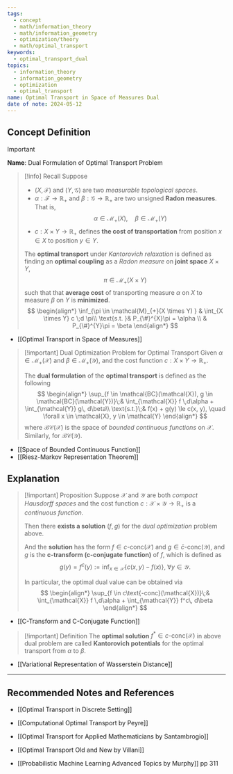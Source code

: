 ```yaml
---
tags:
  - concept
  - math/information_theory
  - math/information_geometry
  - optimization/theory
  - math/optimal_transport
keywords:
  - optimal_transport_dual
topics:
  - information_theory
  - information_geometry
  - optimization
  - optimal_transport
name: Optimal Transport in Space of Measures Dual
date of note: 2024-05-12
---
```


## Concept Definition

>[!important]
>**Name**: Dual Formulation of Optimal Transport Problem


>[!info] Recall
>Suppose 
>- $(X, \mathscr{F})$ and $(Y, \mathscr{G})$ are two *measurable topological spaces*. 
>- $\alpha: \mathscr{F} \to \mathbb{R}_{+}$ and $\beta: \mathscr{G} \to \mathbb{R}_{+}$ are two unsigned **Radon measures**. That is, 
>  $$
>  \alpha \in \mathcal{M}_{+}(X), \quad \beta \in \mathcal{M}_{+}(Y)
> $$
>- $c: X \times Y \to \mathbb{R}_{+}$ defines **the cost of transportation** from position $x\in X$ to position $y \in Y$.
>
>The **optimal transport** under *Kantorovich relaxation* is defined as finding an **optimal coupling** as a *Radon measure* on **joint space** $X \times Y$,
>$$
>\pi \in \mathcal{M}_{+}(X \times Y)
>$$
>such that that **average cost** of transporting measure $\alpha$ on $X$ to measure $\beta$ on $Y$ is **minimized**. 
>$$
>\begin{align*}
>\inf_{\pi \in \mathcal{M}_{+}(X \times Y) } & \int_{X \times Y} c \;d \pi\\
\text{s.t. }&  P_{\#}^{X}\pi = \alpha \\
& P_{\#}^{Y}\pi = \beta
\end{align*}
>$$

- [[Optimal Transport in Space of Measures]]

>[!important] Dual Optimization Problem for Optimal Transport
>Given $\alpha \in \mathcal{M}_{+}(\mathcal{X})$ and $\beta \in \mathcal{M}_{+}(\mathcal{Y})$, and the cost function $c: X \times Y \to \mathbb{R}_{+}$.
>
>The **dual formulation** of the **optimal transport** is defined as the following 
>$$
>\begin{align*}
>\sup_{f \in \mathcal{BC}(\mathcal{X}), g \in \mathcal{BC}(\mathcal{Y})}\;&  \int_{\mathcal{X}} f \,d\alpha + \int_{\mathcal{Y}} g\, d\beta\\
>\text{s.t.}\;& f(x) + g(y) \le c(x, y), \quad \forall x \in \mathcal{X}, y \in \mathcal{Y} 
\end{align*}
>$$
>where $\mathcal{BC}(\mathcal{X})$ is the space of *bounded continuous functions* on $\mathcal{X}$. Similarly, for $\mathcal{BC}(\mathcal{Y})$.

- [[Space of Bounded Continuous Function]]
- [[Riesz-Markov Representation Theorem]]

## Explanation



>[!important] Proposition
>Suppose $\mathcal{X}$ and $\mathcal{Y}$ are both *compact Hausdorff spaces* and the cost function $c: \mathcal{X} \times \mathcal{Y} \to \mathbb{R}_{+}$ is a *continuous function.*
> 
>Then there **exists a solution** $(f, g)$ for the *dual optimization* problem above. 
>
>And the **solution** has the form $f \in c\text{-conc}(\mathcal{X})$ and $g \in \bar{c}\text{-conc}(\mathcal{Y})$, and $g$ is the **c-transform (c-conjugate function)** of $f$, which is defined as 
>$$
>g(y) = f^c(y) := \inf_{x \in \mathcal{X}}\{ c(x, y) - f(x) \}, \;\forall y\in \mathcal{Y}.
>$$
>
>In particular, the optimal dual value can be obtained via 
>$$
>\begin{align*}
>\sup_{f \in c\text{-conc}(\mathcal{X})}\;&  \int_{\mathcal{X}} f \,d\alpha + \int_{\mathcal{Y}} f^c\, d\beta
\end{align*}
>$$

- [[C-Transform and C-Conjugate Function]]

>[!important] Definition
>The **optimal solution** $f^{*} \in c\text{-conc}(\mathcal{X})$ in above dual problem are called **Kantorovich potentials** for the optimal transport from $\alpha$ to $\beta$. 

- [[Variational Representation of Wasserstein Distance]]



-----------
##  Recommended Notes and References


- [[Optimal Transport in Discrete Setting]]

- [[Computational Optimal Transport by Peyre]]
- [[Optimal Transport for Applied Mathematicians by Santambrogio]]
- [[Optimal Transport Old and New by Villani]]
- [[Probabilistic Machine Learning Advanced Topics by Murphy]] pp 311